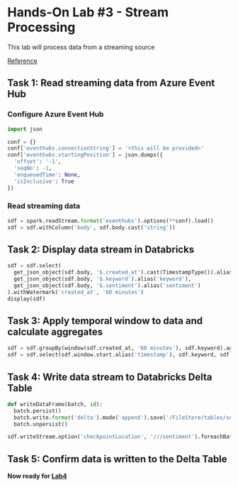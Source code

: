 # Hands-On Lab #3 - Stream Processing

This lab will process data from a streaming source

[Reference](https://docs.databricks.com/spark/latest/structured-streaming/foreach.html#reuse-existing-batch-data-sources-with-foreachbatch)

## Task 1: Read streaming data from Azure Event Hub

### Configure Azure Event Hub
```python
import json

conf = {}
conf['eventhubs.connectionString'] = '<this will be provided>' 
conf['eventhubs.startingPosition'] = json.dumps({
  'offset': '-1',
  'seqNo': -1,
  'enqueuedTime': None,
  'isInclusive': True
})
```

### Read streaming data
```python
sdf = spark.readStream.format('eventhubs').options(**conf).load()
sdf = sdf.withColumn('body', sdf.body.cast('string'))
```

## Task 2: Display data stream in Databricks

```python
sdf = sdf.select(
  get_json_object(sdf.body, '$.created_at').cast(TimestampType()).alias('created_at'),
  get_json_object(sdf.body, '$.keyword').alias('keyword'),
  get_json_object(sdf.body, '$.sentiment').alias('sentiment')
).withWatermark('created_at', '60 minutes')
display(sdf)
```

## Task 3: Apply temporal window to data and calculate aggregates

```python
sdf = sdf.groupBy(window(sdf.created_at, '60 minutes'), sdf.keyword).agg({'sentiment' : 'avg'}).withColumnRenamed('avg(sentiment)', 'sentiment')
sdf = sdf.select(sdf.window.start.alias('timestamp'), sdf.keyword, sdf.sentiment)
```

## Task 4: Write data stream to Databricks Delta Table

```python
def writeDataFrame(batch, id):
  batch.persist()
  batch.write.format('delta').mode('append').save('/FileStore/tables/sentiment')
  batch.unpersist()

sdf.writeStream.option('checkpointLocation', '///sentiment').foreachBatch(writeDataFrame).start()
```

## Task 5: Confirm data is written to the Delta Table

**Now ready for [Lab4](../lab4/lab4.md)**